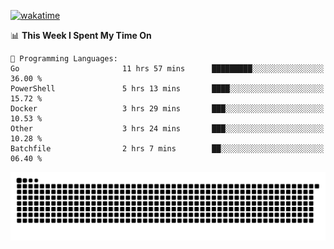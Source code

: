 [![wakatime](https://wakatime.com/badge/user/384f91c6-4eee-411f-8f3b-1b691f58a544.svg)](https://wakatime.com/@384f91c6-4eee-411f-8f3b-1b691f58a544)

<!--START_SECTION:waka-->
📊 **This Week I Spent My Time On** 

```text
💬 Programming Languages: 
Go                       11 hrs 57 mins      █████████░░░░░░░░░░░░░░░░   36.00 % 
PowerShell               5 hrs 13 mins       ████░░░░░░░░░░░░░░░░░░░░░   15.72 % 
Docker                   3 hrs 29 mins       ███░░░░░░░░░░░░░░░░░░░░░░   10.53 % 
Other                    3 hrs 24 mins       ███░░░░░░░░░░░░░░░░░░░░░░   10.28 % 
Batchfile                2 hrs 7 mins        ██░░░░░░░░░░░░░░░░░░░░░░░   06.40 % 
```


<!--END_SECTION:waka-->

<picture>
  <source media="(prefers-color-scheme: dark)" srcset="https://raw.githubusercontent.com/fuwx295/fuwx295/output/github-contribution-grid-snake-dark.svg">
  <source media="(prefers-color-scheme: light)" srcset="https://raw.githubusercontent.com/fuwx295/fuwx295/output/github-contribution-grid-snake.svg">
  <img alt="github contribution grid snake animation" src="https://raw.githubusercontent.com/fuwx295/fuwx295/output/github-contribution-grid-snake.svg">
</picture>
